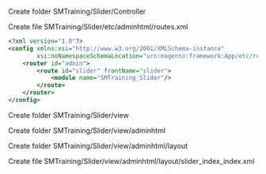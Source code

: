 Create folder SMTraining/Slider/Controller

Create file SMTraining/Slider/etc/adminhtml/routes.xml

```xml
<?xml version="1.0"?>
<config xmlns:xsi="http://www.w3.org/2001/XMLSchema-instance"
        xsi:noNamespaceSchemaLocation="urn:magento:framework:App/etc/routes.xsd">
    <router id="admin">
        <route id="slider" frontName="slider">
            <module name="SMTraining_Slider"/>
        </route>
    </router>
</config>
```

Create folder SMTraining/Slider/view

Create folder SMTraining/Slider/view/adminhtml

Create folder SMTraining/Slider/view/adminhtml/layout

Create file SMTraining/Slider/view/adminhtml/layout/slider\_index\_index.xml

